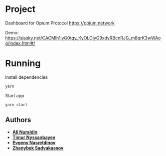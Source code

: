 # Project

Dashboard for Opium Protocol 
https://opium.network

Demo: https://siasky.net/CACMlh1iyG0tqy_KyOLOiyG9xdyRBcnRJG_m8qrK3wWAog/index.html#/

# Running

Install dependencies

```
yarn
```

Start app
```
yarn start
```

## Authors

* **[Ali Nuraldin](https://github.com/alirun)**
* **[Timur Nyssanbayev](https://github.com/Tima0203)**
* **[Evgeny Nasretdinov](https://github.com/evgenynasretdinov)**
* **[Zhanybek Sadvakassov](https://github.com/sadvazha)**